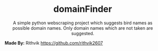 <h1 align="center"> domainFinder </h1>

<p align="center"> 
A simple python webscraping project which suggests bird names as possible domain names. Only domain names which are not taken are suggested.
</p>

**Made By:**
Rithvik https://github.com/rithvik2607
